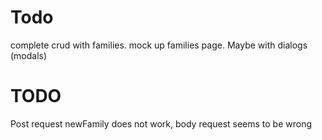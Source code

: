 # Todo

complete crud with families.
mock up families page. Maybe with dialogs (modals)

# TODO

Post request newFamily does not work, body request seems to be wrong
